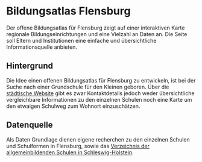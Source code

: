 # Bildungsatlas Flensburg

Der offene Bildungsatlas für Flensburg zeigt auf einer interaktiven Karte regionale Bildungseinrichtungen und eine Vielzahl an Daten an. Die Seite soll Eltern und Institutionen eine einfache und übersichtliche Informationsquelle anbieten.



## Hintergrund

Die Idee einen offenen Bildungsatlas für Flensburg zu entwickeln, ist bei der Suche nach einer Grundschule für den Kleinen geboren. Über die [städtische Website](https://www.flensburg.de/Leben-Soziales/Kinderbetreuung-Schulen/Grundschulen) gibt es zwar Kontaktdetails jedoch weder übersichtliche vergleichbare Informationen zu den einzelnen Schulen noch eine Karte um den etwaigen Schulweg zum Wohnort einzuschätzen.


## Datenquelle

Als Daten Grundlage dienen eigene recherchen zu den einzelnen Schulen und Schulformen in Flensburg, sowie das [Verzeichnis der allgemeinbildenden Schulen in Schleswig-Holstein](https://www.statistik-nord.de/fileadmin/Dokumente/Verzeichnisse/Schulverzeichnis_B_22-23.pdf).